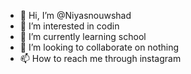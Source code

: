 - 👋 Hi, I’m @Niyasnouwshad
- 👀 I’m interested in codin
- 🌱 I’m currently learning school
- 💞️ I’m looking to collaborate on nothing
- 📫 How to reach me through instagram

<!---
Niyasnouwshad/Niyasnouwshad is a ✨ special ✨ repository because its `README.md` (this file) appears on your GitHub profile.
You can click the Preview link to take a look at your changes.
--->
